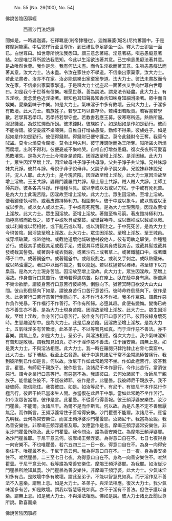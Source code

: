 ﻿　　No. 55 [No. 26(100), No. 54]

佛說苦陰因事經

　　　　西晉沙門法炬譯


聞如是。一時婆迦婆。在釋羈底(剎帝隸種也)。迦惟羅婆(城名)尼拘蔞園中。于是釋摩訶能渠。中后彷徉行至世尊所。到已禮世尊足卻坐一面。釋大力士卻坐一面已。白世尊曰。如世尊所說法我悉知。謂三意念著結。淫意著結。嗔恚愚癡意著結。如是唯世尊所說法我悉知。今此以生淫欲法著其意。已生嗔恚愚癡法著其意。是故唯然世尊。我作是念。我有何法未盡。而令生淫欲而著其意。生嗔恚愚癡法而著其意。汝大力士。法未盡。令汝在家住亦不學道。不信樂出家棄家。汝大力士。若此法盡者。汝亦不在家。汝必能信樂出家棄家學道。法大力士。彼法未盡故而令汝在家。不信樂出家棄家學道。于是釋大力士從座起一面著衣叉手向世尊白世尊曰。如是我今于世尊有信樂。唯愿世尊。善為說法。謂見法令疑盡。此大力士。有五淫欲。愛念愛色近淫染著。眼知色耳知聲鼻知香舌知味身知細滑染著。眾中而自娛樂。愛樂氣味于中樂。如是大力士。氣味淫于中多有敗壞。云何大力士。于淫多有敗壞。此大力士。若族姓子。若學工巧以自存命。若耕田若販賣。若客書若學數。若學算若學印。若學詩若學守盧。若教書若應王募。彼寒寒所逼。熱熱所逼。服忍饑渴。為蚊虻蠅蚤所蛆。彼求錢財。彼族姓子。如是起如是作如是勤行。彼而不能得錢。彼便憂戚不樂啼哭。自椎自打增益愚癡。勤修不得果。彼族姓子。如是起如是作如是勤行。彼便得錢財。得錢財已便守護之。莫令此錢財令王奪。我莫令賊盜。莫令火燒莫令腐壞。莫令出利失利。彼守護錢財而為王所奪。賊所盜火所燒而腐壞。出利不得利。彼便憂戚不樂啼哭。自椎自打增益愚癡。復次長夜所可愛喜悉敗壤失。是為大力士此今現身是苦陰。因淫故至增上淫故。是淫因緣。此大力士。眾生因淫至增上淫。因淫故母共子諍子共母諍。父共子諍子共父諍。兄共妹諍妹共兄諍。彼共斗諍。母說子非子說母非。父說子非子說父非。兄說妹非妹說兄非。況人人耶。此大力士。是今現苦陰。因淫故至增上淫故。此大力士眾因淫故至增上淫故。王王共諍。婆羅門婆羅門共諍。居士居士共諍。賊人賊人共諍。工師工師共諍。彼各各共斗諍。作種種斗具。或以拳或以石或以刀杖。于中或有死死苦。是為大力士此現苦陰。因淫故至增上淫故。此大力士。眾生因淫故。至增上淫故。便著鎧便執弓箭。或著皮鎧持極利刀。相圍聚斗。彼于中或以象斗。或以馬或以車或以步兵。或以女人或以士夫。于中或有死死苦。是為大力士現苦陰。因淫故至增上淫故。此大力士。眾生因淫故。至增上淫故。著鎧至執弓箭。著皮鎧持極利刀。詣極高城而欲伐之。彼于中或吹貝或擊鼓。或舉聲喚呼。或以鐵椎或以鉞或以戟。或以利輪或以箭相射。或下亂石或以弩。或以消銅注之。于中死死苦。是為大力士今現苦陰。因淫故至增上淫故。此大力士。眾生因淫故。至增上淫故。至王城邑。或穿墻破藏。或盜他物。或截他道壞他城破他村殺他人。彼有司執之驅使。作種種苦行。或截其手或截其足或截手足。或截其耳或截其鼻或截其舌。或截其髻或截其發或截其髻發。或著函中或衣戮殺。或著沙石上或著草上。或著鐵驢口中。或著鐵師子口中。或著銅釜中。或著鐵釜中。或段段割之。或利叉手刺之。或臥熱鐵床。或以熱油灑之。著臼中以鐵杵搗之。若以龍蛆。若以杖撾若以棒棒。將至標下以刀梟首。是為大力士現身苦陰。因淫故至增上淫故。此大力士。眾生因淫故。至增上淫故。作身苦行口意苦行。彼時若得患病苦。臥在座上。臥在蔭中身有痛。極苦痛不樂命欲斷。謂彼身苦行口意苦行彼終時。倒懸向下。猶若冥時日欲沒大山大山間。彼山影倒懸向下如是。謂彼身苦行口苦行意苦行。彼時命終倒懸向下。彼作是念。此身苦行口苦行意苦行倒懸向下。本不作行本不作福。我多作眾惡。謂趣作惡作貪作兇暴。不作福行不作善行。不作有所歸。必墮其趣。此便有變悔。變悔已終亦不善生亦不善。是為大力士現身苦陰。因淫故至增上淫故。此大力士。眾生因淫故。至增上淫故。作身苦行口意苦行。彼作身苦行已口意苦行已。彼因彼緣身壞死時。生惡趣泥犁中。是為大力士。此是后身苦陰。因淫故至增上淫故。是為大力士。五氣味淫多有苦敗壞。此圣弟子。不以等智見如真。而于淫作惡不善法。亦不喜樂。謂無上息。如是大力士。圣弟子。與淫法相應。復次大力士。我少氣味淫知有苦知是敗壞。謂我知見如真。亦不于淫作惡不善法。住于護安樂。謂無上息。如是我大力士。不與淫法相應。此大力士。我一時在羅閱只鞞陀隸止右脅七葉窟中。此大力士。從下晡起。我至止右脅邊。我于中遙見諸尼干常不坐常跪極苦痛行。我到彼所到已作如是言。何以故。汝尼干作如此常跪常不坐。作如此極苦行。彼答我言。瞿曇。有師尼干親族子。彼作是言。汝諸尼干本作惡行。今作此苦行。當消彼惡行。謂今身業行口意等行。有惡當不為。我語彼曰。云何汝諸尼干。汝師尼干親族子。能信能住彼不。不疑彼師耶。彼作是言。此瞿曇。我彼師尼干親族子。我不疑彼師。能信能住。我答彼曰。如是。如汝等尼干。有尼干。有彼尼干本作惡行作極苦行。彼尼干終已當來生人間。亦當復在此尼干中學。當如此常跪不坐作苦行。如今汝眾皆當爾。彼作是言。此瞿曇。不從善行得善報。彼王頻浮婆安樂住。汝沙門瞿曇。不能爾。汝諸尼干。為爾不是而作斯言。何以故。為是凡愚不定不善無厭無足。而作斯言。王頻浮婆常住于善常得安樂。沙門瞿曇不能爾。汝諸尼干。應當先明我。云何為常安樂住。而言王頻浮婆沙門瞿曇耶。汝諸尼干。我當為汝說。我為善安樂住。非摩竭王頻浮婆者及耶。汝應當作是言。摩竭王頻浮婆常安樂住。非汝沙門瞿曇所能及。此沙門瞿曇。我今問汝。誰為善安樂住。為摩竭王頻浮婆耶。為沙門瞿曇耶。于尼干意云何。彼摩竭王頻浮婆。為得意口自在不。七日七夜得身一向安樂不。不也唯瞿曇。若六五四三二一日一夜。得意口自在不。為身一向得安樂住不。唯瞿曇不也。于尼干意云何。我為得意口自在不。一日一夜。身為善安樂住不。唯然瞿曇。二三至七日七夜。為得意口自在不。身為一向善安樂住不。唯然瞿曇。于尼干意云何。我等誰為常善安樂住。摩竭王頻浮婆耶。為我耶。如汝從沙門瞿曇所說知其義。沙門瞿曇為善安樂住。非摩竭王頻浮婆。此大力士。少氣味淫知多有苦。是敗壞中多有敗壞。謂此圣弟子。不能以智慧見如真。而于淫作惡不善法不入喜樂。謂無上息。如是大力士。圣弟子。與淫法相應。復次大力士。我少氣味淫多有苦。知是敗壞。謂我以智慧等見如真。亦不于淫有不善法。但住于護以自樂。謂無上息。如是我大力士。不與淫法相應。佛如是說。彼大力士諸比丘聞世尊所說。歡喜而樂

佛說苦陰因事經
